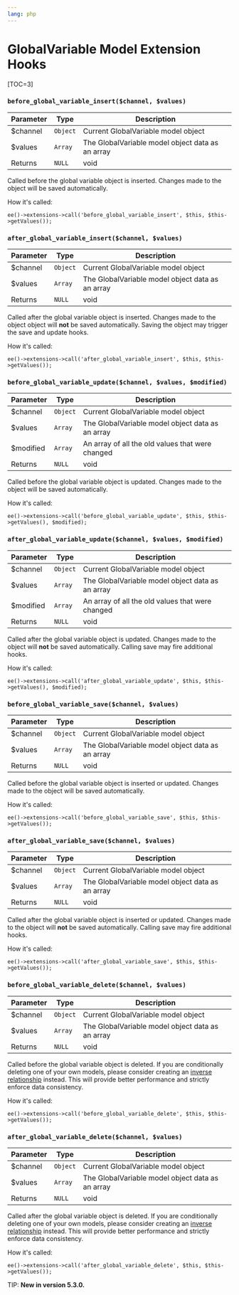 ```yaml
---
lang: php
---
```


<!--
    This source file is part of the open source project
    ExpressionEngine User Guide (https://github.com/ExpressionEngine/ExpressionEngine-User-Guide)

    @link      https://expressionengine.com/
    @copyright Copyright (c) 2003-2020, Packet Tide, LLC (https://packettide.com)
    @license   https://expressionengine.com/license Licensed under Apache License, Version 2.0
-->

# GlobalVariable Model Extension Hooks

[TOC=3]

### `before_global_variable_insert($channel, $values)`

| Parameter | Type     | Description                                      |
| --------- | -------- | -------------------------------------------------|
| \$channel | `Object` | Current GlobalVariable model object              |
| \$values  | `Array`  | The GlobalVariable model object data as an array |
| Returns   | `NULL`   | void                                             |

Called before the global variable object is inserted. Changes made to the object will be saved automatically.

How it's called:

    ee()->extensions->call('before_global_variable_insert', $this, $this->getValues());

### `after_global_variable_insert($channel, $values)`

| Parameter | Type     | Description                                      |
| --------- | -------- | -------------------------------------------------|
| \$channel | `Object` | Current GlobalVariable model object              |
| \$values  | `Array`  | The GlobalVariable model object data as an array |
| Returns   | `NULL`   | void                                             |

Called after the global variable object is inserted. Changes made to the object object will **not** be saved automatically. Saving the object may trigger the save and update hooks.

How it's called:

    ee()->extensions->call('after_global_variable_insert', $this, $this->getValues());

### `before_global_variable_update($channel, $values, $modified)`

| Parameter  | Type     | Description                                      |
| ---------- | -------- | -------------------------------------------------|
| \$channel  | `Object` | Current GlobalVariable model object              |
| \$values   | `Array`  | The GlobalVariable model object data as an array |
| \$modified | `Array`  | An array of all the old values that were changed |
| Returns    | `NULL`   | void                                             |

Called before the global variable object is updated. Changes made to the object will be saved automatically.

How it's called:

    ee()->extensions->call('before_global_variable_update', $this, $this->getValues(), $modified);

### `after_global_variable_update($channel, $values, $modified)`

| Parameter  | Type     | Description                                      |
| ---------- | -------- | -------------------------------------------------|
| \$channel  | `Object` | Current GlobalVariable model object              |
| \$values   | `Array`  | The GlobalVariable model object data as an array |
| \$modified | `Array`  | An array of all the old values that were changed |
| Returns    | `NULL`   | void                                             |

Called after the global variable object is updated. Changes made to the object will **not** be saved automatically. Calling save may fire additional hooks.

How it's called:

    ee()->extensions->call('after_global_variable_update', $this, $this->getValues(), $modified);

### `before_global_variable_save($channel, $values)`

| Parameter | Type     | Description                                      |
| --------- | -------- | -------------------------------------------------|
| \$channel | `Object` | Current GlobalVariable model object              |
| \$values  | `Array`  | The GlobalVariable model object data as an array |
| Returns   | `NULL`   | void                                             |

Called before the global variable object is inserted or updated. Changes made to the object will be saved automatically.

How it's called:

    ee()->extensions->call('before_global_variable_save', $this, $this->getValues());

### `after_global_variable_save($channel, $values)`

| Parameter | Type     | Description                                      |
| --------- | -------- | -------------------------------------------------|
| \$channel | `Object` | Current GlobalVariable model object              |
| \$values  | `Array`  | The GlobalVariable model object data as an array |
| Returns   | `NULL`   | void                                             |

Called after the global variable object is inserted or updated. Changes made to the object will **not** be saved automatically. Calling save may fire additional hooks.

How it's called:

    ee()->extensions->call('after_global_variable_save', $this, $this->getValues());

### `before_global_variable_delete($channel, $values)`

| Parameter | Type     | Description                                      |
| --------- | -------- | -------------------------------------------------|
| \$channel | `Object` | Current GlobalVariable model object              |
| \$values  | `Array`  | The GlobalVariable model object data as an array |
| Returns   | `NULL`   | void                                             |

Called before the global variable object is deleted. If you are conditionally deleting one of your own models, please consider creating an [inverse relationship](development/services/model/relating-models.md#inverse-relationships) instead. This will provide better performance and strictly enforce data consistency.

How it's called:

    ee()->extensions->call('before_global_variable_delete', $this, $this->getValues());

### `after_global_variable_delete($channel, $values)`

| Parameter | Type     | Description                                      |
| --------- | -------- | -------------------------------------------------|
| \$channel | `Object` | Current GlobalVariable model object              |
| \$values  | `Array`  | The GlobalVariable model object data as an array |
| Returns   | `NULL`   | void                                             |

Called after the global variable object is deleted. If you are conditionally deleting one of your own models, please consider creating an [inverse relationship](development/services/model/relating-models.md#inverse-relationships) instead. This will provide better performance and strictly enforce data consistency.

How it's called:

    ee()->extensions->call('after_global_variable_delete', $this, $this->getValues());

TIP: **New in version 5.3.0.**
